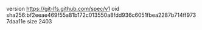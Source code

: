 version https://git-lfs.github.com/spec/v1
oid sha256:bf2eeae469f55a81b172c013550a8fdd936c6051fbea2287b714ff9737daa11e
size 2403
